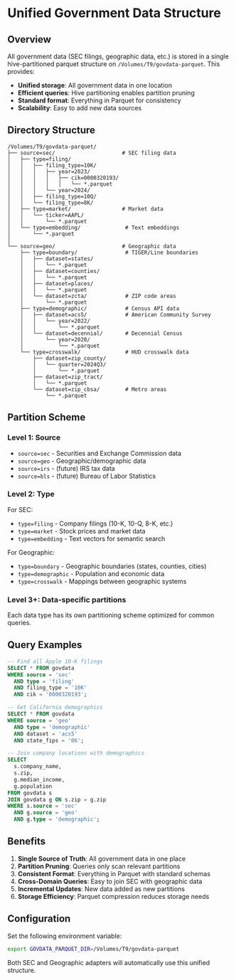 # Unified Government Data Structure

## Overview

All government data (SEC filings, geographic data, etc.) is stored in a single hive-partitioned parquet structure on `/Volumes/T9/govdata-parquet`. This provides:

- **Unified storage**: All government data in one location
- **Efficient queries**: Hive partitioning enables partition pruning
- **Standard format**: Everything in Parquet for consistency
- **Scalability**: Easy to add new data sources

## Directory Structure

```
/Volumes/T9/govdata-parquet/
├── source=sec/                     # SEC filing data
│   ├── type=filing/
│   │   ├── filing_type=10K/
│   │   │   ├── year=2023/
│   │   │   │   ├── cik=0000320193/
│   │   │   │   │   └── *.parquet
│   │   │   └── year=2024/
│   │   ├── filing_type=10Q/
│   │   └── filing_type=8K/
│   ├── type=market/                # Market data
│   │   └── ticker=AAPL/
│   │       └── *.parquet
│   └── type=embedding/              # Text embeddings
│       └── *.parquet
│
└── source=geo/                     # Geographic data
    ├── type=boundary/               # TIGER/Line boundaries
    │   ├── dataset=states/
    │   │   └── *.parquet
    │   ├── dataset=counties/
    │   │   └── *.parquet
    │   ├── dataset=places/
    │   │   └── *.parquet
    │   └── dataset=zcta/            # ZIP code areas
    │       └── *.parquet
    ├── type=demographic/            # Census API data
    │   ├── dataset=acs5/            # American Community Survey
    │   │   └── year=2022/
    │   │       └── *.parquet
    │   └── dataset=decennial/       # Decennial Census
    │       └── year=2020/
    │           └── *.parquet
    └── type=crosswalk/              # HUD crosswalk data
        ├── dataset=zip_county/
        │   └── quarter=2024Q3/
        │       └── *.parquet
        ├── dataset=zip_tract/
        │   └── *.parquet
        └── dataset=zip_cbsa/        # Metro areas
            └── *.parquet
```

## Partition Scheme

### Level 1: Source
- `source=sec` - Securities and Exchange Commission data
- `source=geo` - Geographic/demographic data
- `source=irs` - (future) IRS tax data
- `source=bls` - (future) Bureau of Labor Statistics

### Level 2: Type
For SEC:
- `type=filing` - Company filings (10-K, 10-Q, 8-K, etc.)
- `type=market` - Stock prices and market data
- `type=embedding` - Text vectors for semantic search

For Geographic:
- `type=boundary` - Geographic boundaries (states, counties, cities)
- `type=demographic` - Population and economic data
- `type=crosswalk` - Mappings between geographic systems

### Level 3+: Data-specific partitions
Each data type has its own partitioning scheme optimized for common queries.

## Query Examples

```sql
-- Find all Apple 10-K filings
SELECT * FROM govdata
WHERE source = 'sec'
  AND type = 'filing'
  AND filing_type = '10K'
  AND cik = '0000320193';

-- Get California demographics
SELECT * FROM govdata
WHERE source = 'geo'
  AND type = 'demographic'
  AND dataset = 'acs5'
  AND state_fips = '06';

-- Join company locations with demographics
SELECT
  s.company_name,
  s.zip,
  g.median_income,
  g.population
FROM govdata s
JOIN govdata g ON s.zip = g.zip
WHERE s.source = 'sec'
  AND g.source = 'geo'
  AND g.type = 'demographic';
```

## Benefits

1. **Single Source of Truth**: All government data in one place
2. **Partition Pruning**: Queries only scan relevant partitions
3. **Consistent Format**: Everything in Parquet with standard schemas
4. **Cross-Domain Queries**: Easy to join SEC with geographic data
5. **Incremental Updates**: New data added as new partitions
6. **Storage Efficiency**: Parquet compression reduces storage needs

## Configuration

Set the following environment variable:
```bash
export GOVDATA_PARQUET_DIR=/Volumes/T9/govdata-parquet
```

Both SEC and Geographic adapters will automatically use this unified structure.
